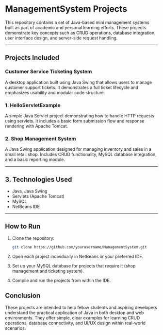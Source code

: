 # ManagementSystem Projects

This repository contains a set of Java-based mini management systems built as part of academic and personal learning efforts. These projects demonstrate key concepts such as CRUD operations, database integration, user interface design, and server-side request handling.

---

## Projects Included

### Customer Service Ticketing System
A desktop application built using Java Swing that allows users to manage customer support tickets. It demonstrates a full ticket lifecycle and emphasizes usability and modular code structure.

### 1. HelloServletExample
A simple Java Servlet project demonstrating how to handle HTTP requests using servlets. It includes a basic form submission flow and response rendering with Apache Tomcat.

### 2. Shop Management System
A Java Swing application designed for managing inventory and sales in a small retail shop. Includes CRUD functionality, MySQL database integration, and a basic reporting module.

---

## 3. Technologies Used

- Java, Java Swing
- Servlets (Apache Tomcat)
- MySQL
- NetBeans IDE

---

## How to Run

1. Clone the repository:
   ```bash
   git clone https://github.com/yourusername/ManagementSystem.git

   ```
2. Open each project individually in NetBeans or your preferred IDE.

3. Set up your MySQL database for projects that require it (shop management and ticketing system).

4. Compile and run the projects from within the IDE.

## Conclusion
These projects are intended to help fellow students and aspiring developers understand the practical application of Java in both desktop and web environments. They offer simple, clear examples for learning CRUD operations, database connectivity, and UI/UX design within real-world scenarios.


